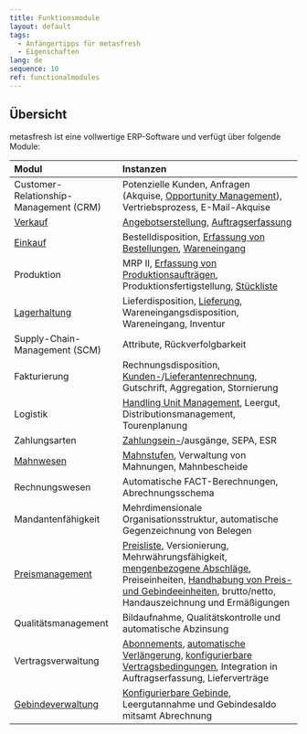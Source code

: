 ```yaml
---
title: Funktionsmodule
layout: default
tags:
  - Anfängertipps für metasfresh
  - Eigenschaften
lang: de
sequence: 10
ref: functionalmodules
---
```


## Übersicht
metasfresh ist eine vollwertige ERP-Software und verfügt über folgende Module:

| Modul | Instanzen |
| :--- | :--- |
| Customer-Relationship-Management (CRM) | Potenzielle Kunden, Anfragen (Akquise, [Opportunity Management](CRM_Vorgang_Opportunities)), Vertriebsprozess, E-Mail-Akquise |
| [Verkauf](Workflow_Auftrag_Bis_Rechnung) | [Angebotserstellung](Angebot_erstellen), [Auftragserfassung](Auftrag_erfassen) |
| [Einkauf](Workflow_Bestellung_Bis_Rechnung) | Bestelldisposition, [Erfassung von Bestellungen](Bestellung_erfassen), [Wareneingang](Zu_Bestellung_Wareneingang_erstellen) |
| Produktion | MRP II, [Erfassung von Produktionsaufträgen](NeuerProduktionsauftrag), Produktionsfertigstellung, [Stückliste](Stueckliste_erstellen) |
| [Lagerhaltung](Neues_Lager_anlegen) | Lieferdisposition, [Lieferung](Zu_Auftrag_Lieferschein_erstellen), Wareneingangsdisposition, Wareneingang, Inventur |
| Supply-Chain-Management (SCM) | Attribute, Rückverfolgbarkeit |
| Fakturierung | Rechnungsdisposition, [Kunden-](Zu_Auftrag_Rechnung_erstellen)/[Lieferantenrechnung](Zu_Bestellung_Eingangsrechnung_erstellen), Gutschrift, Aggregation, Stornierung |
| Logistik | [Handling Unit Management](Handling_Unit_System), Leergut, Distributionsmanagement, Tourenplanung |
| Zahlungsarten | [Zahlungsein-](Einzelner_Zahlungseingang)/ausgänge, SEPA, ESR |
| [Mahnwesen](Mahnlauf) | [Mahnstufen](Mahnart_definieren), Verwaltung von Mahnungen, Mahnbescheide |
| Rechnungswesen | Automatische FACT-Berechnungen, Abrechnungsschema |
| Mandantenfähigkeit | Mehrdimensionale Organisationsstruktur, automatische Gegenzeichnung von Belegen |
| [Preismanagement](Preissystem_versus_Preisliste) | [Preisliste](Preisliste_anlegen), Versionierung, Mehrwährungsfähigkeit, [mengenbezogene Abschläge](Rabattformen_in_metasfresh), Preiseinheiten, [Handhabung von Preis- und Gebindeeinheiten](Packvorschrift_Preis_anhaengen), brutto/netto, Handauszeichnung und Ermäßigungen |
| Qualitätsmanagement | Bildaufnahme, Qualitätskontrolle und automatische Abzinsung |
| Vertragsverwaltung | [Abonnements](Vertrag_erfassen), [automatische Verlängerung](Vertrag_verlaengern), [konfigurierbare Vertragsbedingungen](Vertragsbedingungen_definieren), Integration in Auftragserfassung, Lieferverträge |
| [Gebindeverwaltung](Handling_Unit_System) | [Konfigurierbare Gebinde](CU-TU_Zuordnung), Leergutannahme und Gebindesaldo mitsamt Abrechnung |
